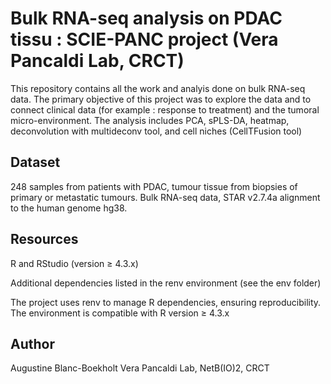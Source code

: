 # Bulk RNA-seq analysis on PDAC tissu : SCIE-PANC project (Vera Pancaldi Lab, CRCT)

This repository contains all the work and analyis done on bulk RNA-seq data. The primary objective of this project was to explore the data and to connect clinical data (for example : response to treatment) and the tumoral micro-environment. The analysis includes PCA, sPLS-DA, heatmap, deconvolution with multideconv tool, and cell niches (CellTFusion tool)

## Dataset
248 samples from patients with PDAC, tumour tissue from biopsies of primary or metastatic tumours. Bulk RNA-seq data, STAR v2.7.4a alignment to the human genome hg38.

## Resources

R and RStudio (version ≥ 4.3.x)

Additional dependencies listed in the renv environment (see the env folder)

The project uses renv to manage R dependencies, ensuring reproducibility. The environment is compatible with R version ≥ 4.3.x

## Author
Augustine Blanc-Boekholt
Vera Pancaldi Lab, NetB(IO)2, CRCT 

